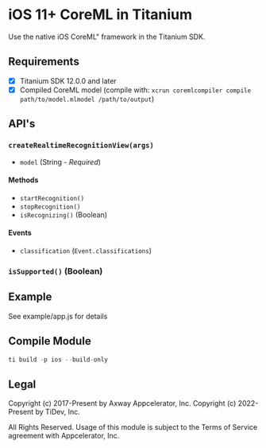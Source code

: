 # iOS 11+ CoreML in Titanium
Use the native iOS CoreML" framework in the Titanium SDK.

## Requirements
- [x] Titanium SDK 12.0.0 and later
- [x] Compiled CoreML model (compile with: `xcrun coremlcompiler compile path/to/model.mlmodel /path/to/output`)

## API's

### `createRealtimeRecognitionView(args)`
- `model` (String - _Required_)

#### Methods
- `startRecognition()`
- `stopRecognition()`
- `isRecognizing()` (Boolean)

#### Events
- `classification` (`Event.classifications`)

### `isSupported()` (Boolean)

## Example

See example/app.js for details

## Compile Module

```js
ti build -p ios --build-only
```

## Legal

Copyright (c) 2017-Present by Axway Appcelerator, Inc.
Copyright (c) 2022-Present by TiDev, Inc.

All Rights Reserved. 
Usage of this module is subject to the Terms of Service agreement with Appcelerator, Inc.  

